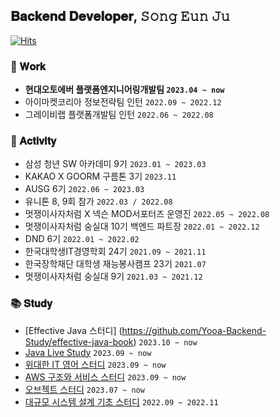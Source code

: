 ## 𝐁𝐚𝐜𝐤𝐞𝐧𝐝 𝐃𝐞𝐯𝐞𝐥𝐨𝐩𝐞𝐫, 𝚂𝚘𝚗𝚐 𝙴𝚞𝚗 𝙹𝚞

[![Hits](https://hits.seeyoufarm.com/api/count/incr/badge.svg?url=https%3A%2F%2Fgithub.com%2FSong-EunJu&count_bg=%233FB5E7&title_bg=%23000000&icon=ghostery.svg&icon_color=%23FFFFFF&title=%EB%B0%A9%EB%AC%B8%ED%95%9C%EA%B1%B0+%EB%93%A4%EC%BC%B0+%EC%86%A1&edge_flat=false)](https://hits.seeyoufarm.com)

### 🌊 𝐖𝐨𝐫𝐤
- <b>현대오토에버 플랫폼엔지니어링개발팀 `2023.04 ~ now`</b>
- 아이마켓코리아 정보전략팀 인턴 `2022.09 ~ 2022.12`
- 그레이비랩 플랫폼개발팀 인턴 `2022.06 ~ 2022.08`

### 👻 𝐀𝐜𝐭𝐢𝐯𝐢𝐭𝐲
- 삼성 청년 SW 아카데미 9기 `2023.01 ~ 2023.03`
- KAKAO X GOORM 구름톤 3기 `2023.11`
- AUSG 6기 `2022.06 ~ 2023.03`
- 유니톤 8, 9회 참가 `2022.03 / 2022.08`
- 멋쟁이사자처럼 X 넥슨 MOD서포터즈 운영진 `2022.05 ~ 2022.08`
- 멋쟁이사자처럼 숭실대 10기 백엔드 파트장 `2022.01 ~ 2022.12`
- DND 6기 `2022.01 ~ 2022.02`
- 한국대학생IT경영학회 24기 `2021.09 ~ 2021.11`
- 한국장학재단 대학생 재능봉사캠프 23기 `2021.07`
- 멋쟁이사자처럼 숭실대 9기 `2021.03 ~ 2021.12`

### 📚 𝐒𝐭𝐮𝐝𝐲
- [Effective Java 스터디] (https://github.com/Yooa-Backend-Study/effective-java-book) `2023.10 ~ now`
- [Java Live Study](https://github.com/Song-EunJu/java-study) `2023.09 ~ now`
- [위대한 IT 영어 스터디](https://github.com/star-books-coffee/great-IT-english) `2023.09 ~ now`
- [AWS 구조와 서비스 스터디](https://github.com/star-books-coffee/aws-structure-and-services) `2023.09 ~ now`
- [오브젝트 스터디](https://github.com/star-books-coffee/object) `2023.07 ~ now`
- [대규모 시스템 설계 기초 스터디](https://github.com/Song-EunJu/2022-system-design) `2022.09 ~ 2022.11`
